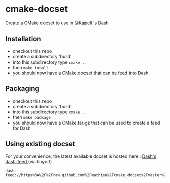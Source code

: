 cmake-docset
============

Create a CMake docset to use in @Kapeli 's [Dash](http://kapeli.com/dash) 

Installation
------------
 - checkout this repo 
 - create a subdirectory 'build'
 - into this subdirectory type ```cmake ..```
 - then ```make intall```
 - you should now have a CMake.docset that can be fead into Dash
 
Packaging
---------
 - checkout this repo 
 - create a subdirectory 'build'
 - into this subdirectory type ```cmake ..```
 - then ```make package```
 - you should now have a CMake.tar.gz that can be used to create a feed for Dash
 
Using existing docset
---------------------

For your convenience, the latest available docset is hosted here : [ Dash's dash-feed ](http://tinyurl.com/dash-cmake-docset) (via tinyurl)

```
dash-feed://https%3A%2F%2Fraw.github.com%2Fmathieu%2Fcmake_docset%2Fmaster%2FRelease%2FCMake.xml
```
